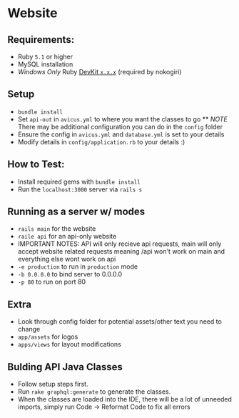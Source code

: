 # Website

## Requirements:
* Ruby `5.1` or higher
* MySQL installation
* *Windows Only* Ruby [DevKit `x.x.x`](http://rubyinstaller.org/downloads) (required by nokogiri)

## Setup
* `bundle install`
* Set `api-out` in `avicus.yml` to where you want the classes to go
** *NOTE* There may be additional configuration you can do in the `config` folder
* Ensure the config in `avicus.yml` and `database.yml` is set to your details
* Modify details in `config/application.rb` to your details :)

## How to Test:
* Install required gems with `bundle install`
* Run the `localhost:3000` server via `rails s`

## Running as a server w/ modes
* `rails main` for the website
* `raile api` for an api-only website
* IMPORTANT NOTES: API will only recieve api requests, main will only accept website related requests meaning /api won't work on main and everything else wont work on api
* `-e production` to run in `production` mode
* `-b 0.0.0.0` to bind server to 0.0.0.0
* `-p 80` to run on port 80

## Extra
* Look through config folder for potential assets/other text you need to change
* `app/assets` for logos
* `apps/views` for layout modifications

## Bulding API Java Classes
* Follow setup steps first.
* Run `rake graphql:generate` to generate the classes.
* When the classes are loaded into the IDE, there will be a lot of unneeded imports, simply run Code -> Reformat Code to fix all errors
